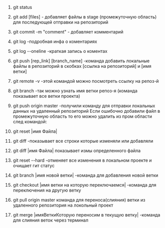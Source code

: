 1. git status
2. git add [files] - добавляет файлы в stage (промежуточную область) для последующей отправки на репозиторий
3. git commit -m "comment"  - добавляет комментарий
4. git log   -подробная инфа о коментариях
5. git log --oneline   -краткая запись о коментах
6. git push [rep_link] [branch_name]  -команда добавить локальные файлы в репозиторий в скобках [ссылка на репозиторий] и [имя ветки]
7. git remote -v   -этой командой можно посмотреть ссылку на репоз-й
8. git branch    -так можно узнать имя ветки репоз-я (команда показывает все ветки проекта)
9. git push origin master  -получили команду для отправки локальных данных на удаленный репозиторий
Если ошибочно добавили файл в промежуточную область то его можно удалить из пром области след командой:
10. git reset |имя Файла|
11. git diff  -показывает все строки которые изменяли или добавляли
12. git diff |имя Файла| показывает измы определенного файла
13. git reset --hard  -отменяет все изменения в локальном проекте и очищает гит статус
14. git branch |имя новой ветки|  -команда для добавления новой ветки
15. git checkout |имя ветки на которую переключаемся| -команда для переключения на другую ветку

16. git pull origin master команда для переноса(слияния) ветки из удаленного репозитория на локольный проект
17. git merge |имяВеткиКоторую переносим в текущую ветку| -команда для слияния веток через терминал